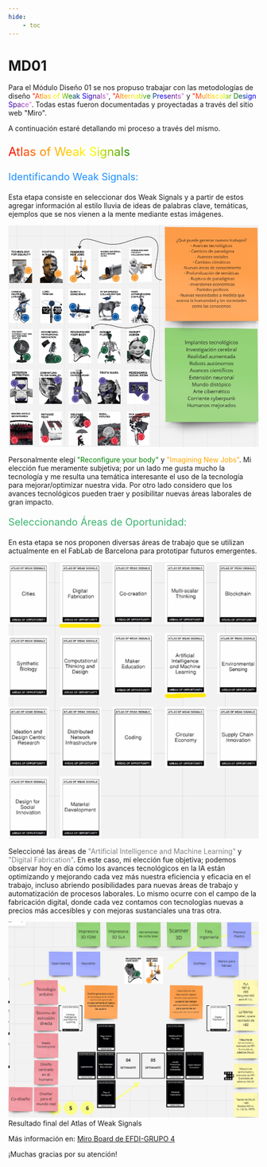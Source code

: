 ```yaml
---
hide:
    - toc
---
```


# MD01

Para el Módulo Diseño 01 se nos propuso trabajar con las metodologías de diseño <span class="rainbow">"Atlas of Weak Signals"</span>, <span class="rainbow">"Alternative Presents"</span> y <span class="rainbow">"Multiscalar Design Space"</span>. Todas estas fueron documentadas y proyectadas a través del sitio web "Miro".

A continuación estaré detallando mi proceso a través del mismo.

<p style="font-size: 24px"; class="rainbow">Atlas of Weak Signals</p>

<p style="font-size: 20px; color: dodgerblue;" >Identificando Weak Signals:</p>

Esta etapa consiste en seleccionar dos Weak Signals y a partir de estos agregar información al estilo lluvia de ideas de palabras clave, temáticas, ejemplos que se nos vienen a la mente mediante estas imágenes.

![](../images/MD01/MD01_Foto02.png)

Personalmente elegí <span style="color: green">"Reconfigure your body"</span> y <span style="color: orange">"Imagining New Jobs"</span>. Mi elección fue meramente subjetiva; por un lado me gusta mucho la tecnología y me resulta una temática interesante el uso de la tecnología para mejorar/optimizar nuestra vida. Por otro lado considero que los avances tecnológicos pueden traer y posibilitar nuevas áreas laborales de gran impacto.

<p style="font-size: 20px; color: mediumseagreen;" >Seleccionando Áreas de Oportunidad:</p>

En esta etapa se nos proponen diversas áreas de trabajo que se utilizan actualmente en el FabLab de Barcelona para prototipar futuros emergentes.

![](../images/MD01/MD01_Foto03.png)

Seleccioné las áreas de <span style="color: gray">"Artificial Intelligence and Machine Learning"</span> y <span style="color: gray">"Digital Fabrication"</span>. En este caso, mi elección fue objetiva; podemos observar hoy en día cómo los avances tecnológicos en la IA están optimizando y mejorando cada vez más nuestra eficiencia y eficacia en el trabajo, incluso abriendo posibilidades para nuevas áreas de trabajo y automatización de procesos laborales. Lo mismo ocurre con el campo de la fabricación digital, donde cada vez contamos con tecnologías nuevas a precios más accesibles y con mejoras sustanciales una tras otra.




![](../images/MD01/MD01_Foto01.png)
Resultado final del Atlas of Weak Signals

Más información en: [Miro Board de EFDI-GRUPO 4](https://miro.com/app/board/uXjVKQD5ciI=/)

¡Muchas gracias por su atención!

<meta charset="UTF-8">
    <meta name="viewport" content="width=device-width, initial-scale=1.0">
    <title>Texto Arcoíris</title>
    <style>
        .rainbow {
            background: linear-gradient(to right, red, orange, yellow, green, blue, indigo, violet);
            color: transparent;
            background-clip: text;
        }
    </style>
